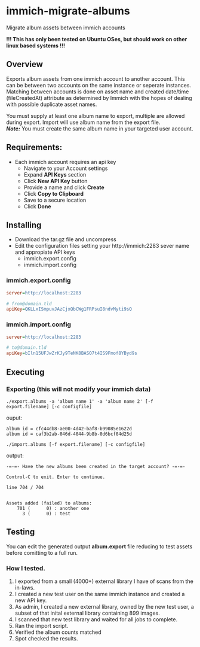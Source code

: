 # immich-migrate-albums
Migrate album assets between immich accounts

**!!! This has only been tested on Ubuntu OSes, but should work on other linux based systems !!!**

## Overview
Exports album assets from one immich account to another account. This can be between two accounts on the same instance or seperate instances. Matching between accounts is done on asset name and created date/time (fileCreatedAt) attribute as determined by Immich with the hopes of dealing with possible duplicate asset names.

You must supply at least one album name to export, multiple are allowed during export.  Import will use album name from the export file.  
***Note:*** You must create the same album name in your targeted user account.

## Requirements:
- Each immich account requires an api key
   - Navigate to your Account settings
   - Expand **API Keys** section
   - Click **New API Key** button
   - Provide a name and click **Create**
   - Click **Copy to Clipboard**
   - Save to a secure location
   - Click **Done**
## Installing
- Download the tar.gz file and uncompress
- Edit the configuration files setting your http://immich:2283 sever name and appropiate API keys
  - immich.export.config
  - immich.import.config


### immich.export.config
```ini
server=http://localhost:2283

# from@domain.tld
apiKey=QKLLxISmpuvJAzCjxQbCWg1FRPsuI8ndvMyti9sQ

```

### immich.import.config
```ini
server=http://localhost:2283

# to@domain.tld
apiKey=bIln15UFJwZrKJy9TeNK8BASO7t4IS9Fmof8YByd9s

```

## Executing
### Exporting (this will not modify your immich data)
```
./export.albums -a 'album name 1' -a 'album name 2' [-f export.filename] [-c configfile]
```

ouput:
```
album id = cfc44db8-ae00-4d42-baf8-b99085e1622d
album id = caf3b2ab-046d-4044-9b8b-0d6bcf04d25d
```


```
./import.albums [-f export.filename] [-c configfile]
```

output:
```
-=-=- Have the new albums been created in the target account? -=-=-

Control-C to exit. Enter to continue.

line 704 / 704


Assets added (failed) to albums:
    701 (      0) : another one
      3 (      0) : test

```

## Testing
You can edit the generated output **album.export** file reducing to test assets before comitting to a full run.

### How I tested.
1. I exported from a small (4000+) external library I have of scans from the in-laws.
2. I created a new test user on the same immich instance and created a new API key.
3. As admin, I created a new external library, owned by the new test user, a subset of that inital external library containing 899 images.
4. I scanned that new test library and waited for all jobs to complete.
5. Ran the import script.
6. Verified the album counts matched
7. Spot checked the results.
   

